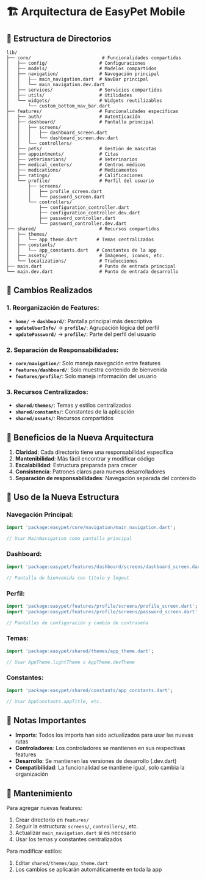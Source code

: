 # 🏗️ Arquitectura de EasyPet Mobile

## 📁 Estructura de Directorios

```
lib/
├── core/                          # Funcionalidades compartidas
│   ├── config/                   # Configuraciones
│   ├── models/                   # Modelos compartidos
│   ├── navigation/               # Navegación principal
│   │   ├── main_navigation.dart  # NavBar principal
│   │   └── main_navigation.dev.dart
│   ├── services/                 # Servicios compartidos
│   ├── utils/                    # Utilidades
│   └── widgets/                  # Widgets reutilizables
│       └── custom_bottom_nav_bar.dart
├── features/                     # Funcionalidades específicas
│   ├── auth/                     # Autenticación
│   ├── dashboard/                # Pantalla principal
│   │   ├── screens/
│   │   │   ├── dashboard_screen.dart
│   │   │   └── dashboard_screen.dev.dart
│   │   └── controllers/
│   ├── pets/                     # Gestión de mascotas
│   ├── appointments/             # Citas
│   ├── veterinarians/            # Veterinarios
│   ├── medical_centers/          # Centros médicos
│   ├── medications/              # Medicamentos
│   ├── ratings/                  # Calificaciones
│   └── profile/                  # Perfil del usuario
│       ├── screens/
│       │   ├── profile_screen.dart
│       │   └── password_screen.dart
│       └── controllers/
│           ├── configuration_controller.dart
│           ├── configuration_controller.dev.dart
│           ├── password_controller.dart
│           └── password_controller.dev.dart
├── shared/                       # Recursos compartidos
│   ├── themes/
│   │   └── app_theme.dart       # Temas centralizados
│   ├── constants/
│   │   └── app_constants.dart   # Constantes de la app
│   ├── assets/                   # Imágenes, iconos, etc.
│   └── localizations/            # Traducciones
├── main.dart                     # Punto de entrada principal
└── main.dev.dart                 # Punto de entrada desarrollo
```

## 🔄 Cambios Realizados

### **1. Reorganización de Features:**
- **`home/`** → **`dashboard/`**: Pantalla principal más descriptiva
- **`updateUserInfo/`** → **`profile/`**: Agrupación lógica del perfil
- **`updatePassword/`** → **`profile/`**: Parte del perfil del usuario

### **2. Separación de Responsabilidades:**
- **`core/navigation/`**: Solo maneja navegación entre features
- **`features/dashboard/`**: Solo muestra contenido de bienvenida
- **`features/profile/`**: Solo maneja información del usuario

### **3. Recursos Centralizados:**
- **`shared/themes/`**: Temas y estilos centralizados
- **`shared/constants/`**: Constantes de la aplicación
- **`shared/assets/`**: Recursos compartidos

## 🎯 Beneficios de la Nueva Arquitectura

1. **Claridad**: Cada directorio tiene una responsabilidad específica
2. **Mantenibilidad**: Más fácil encontrar y modificar código
3. **Escalabilidad**: Estructura preparada para crecer
4. **Consistencia**: Patrones claros para nuevos desarrolladores
5. **Separación de responsabilidades**: Navegación separada del contenido

## 🚀 Uso de la Nueva Estructura

### **Navegación Principal:**
```dart
import 'package:easypet/core/navigation/main_navigation.dart';

// Usar MainNavigation como pantalla principal
```

### **Dashboard:**
```dart
import 'package:easypet/features/dashboard/screens/dashboard_screen.dart';

// Pantalla de bienvenida con título y logout
```

### **Perfil:**
```dart
import 'package:easypet/features/profile/screens/profile_screen.dart';
import 'package:easypet/features/profile/screens/password_screen.dart';

// Pantallas de configuración y cambio de contraseña
```

### **Temas:**
```dart
import 'package:easypet/shared/themes/app_theme.dart';

// Usar AppTheme.lightTheme o AppTheme.devTheme
```

### **Constantes:**
```dart
import 'package:easypet/shared/constants/app_constants.dart';

// Usar AppConstants.appTitle, etc.
```

## 📝 Notas Importantes

- **Imports**: Todos los imports han sido actualizados para usar las nuevas rutas
- **Controladores**: Los controladores se mantienen en sus respectivas features
- **Desarrollo**: Se mantienen las versiones de desarrollo (.dev.dart)
- **Compatibilidad**: La funcionalidad se mantiene igual, solo cambia la organización

## 🔧 Mantenimiento

Para agregar nuevas features:
1. Crear directorio en `features/`
2. Seguir la estructura: `screens/`, `controllers/`, etc.
3. Actualizar `main_navigation.dart` si es necesario
4. Usar los temas y constantes centralizados

Para modificar estilos:
1. Editar `shared/themes/app_theme.dart`
2. Los cambios se aplicarán automáticamente en toda la app

